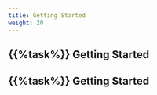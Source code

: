 ```yaml
---
title: Getting Started
weight: 20
---
```


## {{%task%}} Getting Started

## {{%task%}} Getting Started
